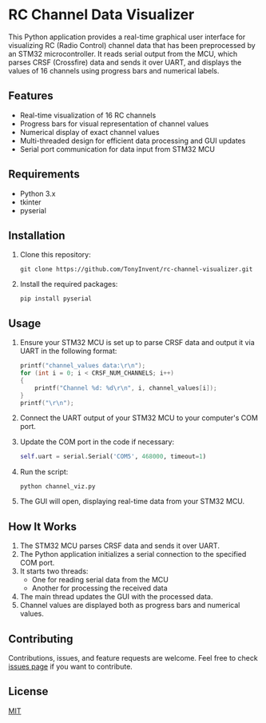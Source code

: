 # RC Channel Data Visualizer

This Python application provides a real-time graphical user interface for visualizing RC (Radio Control) channel data that has been preprocessed by an STM32 microcontroller. It reads serial output from the MCU, which parses CRSF (Crossfire) data and sends it over UART, and displays the values of 16 channels using progress bars and numerical labels.

## Features

- Real-time visualization of 16 RC channels
- Progress bars for visual representation of channel values
- Numerical display of exact channel values
- Multi-threaded design for efficient data processing and GUI updates
- Serial port communication for data input from STM32 MCU

## Requirements

- Python 3.x
- tkinter
- pyserial

## Installation

1. Clone this repository:
   ```
   git clone https://github.com/TonyInvent/rc-channel-visualizer.git
   ```

2. Install the required packages:
   ```
   pip install pyserial
   ```

## Usage

1. Ensure your STM32 MCU is set up to parse CRSF data and output it via UART in the following format:
   ```c
   printf("channel_values data:\r\n");
   for (int i = 0; i < CRSF_NUM_CHANNELS; i++)
   {
       printf("Channel %d: %d\r\n", i, channel_values[i]);
   }
   printf("\r\n");
   ```

2. Connect the UART output of your STM32 MCU to your computer's COM port.

3. Update the COM port in the code if necessary:
   ```python:channel_viz.py
   self.uart = serial.Serial('COM5', 468000, timeout=1)
   ```

4. Run the script:
   ```
   python channel_viz.py
   ```

5. The GUI will open, displaying real-time data from your STM32 MCU.

## How It Works

1. The STM32 MCU parses CRSF data and sends it over UART.
2. The Python application initializes a serial connection to the specified COM port.
3. It starts two threads:
   - One for reading serial data from the MCU
   - Another for processing the received data
4. The main thread updates the GUI with the processed data.
5. Channel values are displayed both as progress bars and numerical values.

## Contributing

Contributions, issues, and feature requests are welcome. Feel free to check [issues page](https://github.com/yourusername/rc-channel-visualizer/issues) if you want to contribute.

## License

[MIT](https://choosealicense.com/licenses/mit/)
